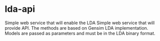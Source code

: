 # lda-api
Simple web service that will enable the LDA 
Simple web service that will provide API. The methods are based on Gensim LDA implementation. Models are passed as parameters and must be in the LDA  binary format.
